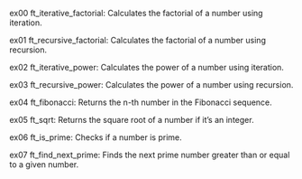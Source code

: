 ex00 ft_iterative_factorial: Calculates the factorial of a number using iteration.

ex01 ft_recursive_factorial: Calculates the factorial of a number using recursion.

ex02 ft_iterative_power: Calculates the power of a number using iteration.

ex03 ft_recursive_power: Calculates the power of a number using recursion.

ex04 ft_fibonacci: Returns the n-th number in the Fibonacci sequence.

ex05 ft_sqrt: Returns the square root of a number if it’s an integer.

ex06 ft_is_prime: Checks if a number is prime.

ex07 ft_find_next_prime: Finds the next prime number greater than or equal to a given number.
